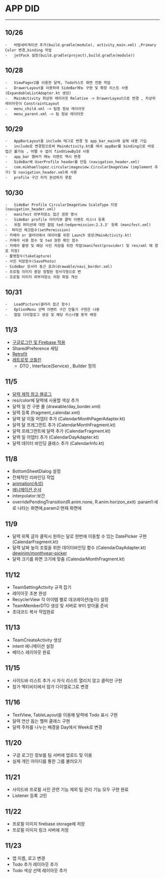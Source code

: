 #   APP DID
---
## 10/26
    -   바텀네비게이션 추가(build.gradle(module), activity_main.xml) ,Primary Color 변경,binding 작업
    -   jetPack 설정(build.gradle(project),build.gradle(module)) 

## 10/28
    -   ViewPager2를 이용한 달력, Todo리스트 화면 전환 작업
    -   DrawerLayout을 이용하여 SideBar메뉴 구현 및 확장 리스트 사용(ExpandableListAdapter.kt 생성)
    -   MainActivity 최상위 레이아웃 Relative -> DrawerLayout으로 변경 , 차상위 레이아웃이 ConstraintLayout
    -   menu_child.xml -> 팀원 정보 레이아웃
    -   menu_parent.xml -> 팀 정보 레이아웃

## 10/29
    -   AppBarLayout을 include 태그로 변경 및 app_bar_main에 실제 내용 기입
    -   include로 변경함으로써 MainActivity.kt를 에서 appBar를 binding으로 바로 접근 불가능 , 어쩔 수 없이 findViewById 사용
    -   app_bar 햄버거 메뉴 이벤트 역시 변경
    -   SideBar에 UserProfile header를 만듬 (navigation_header.xml)
    -   com.mikhaellopez.circularimageview.CircularImageView (implement 추가) 및 navigation_header.xml에 사용
    -   profile 구간 아직 완성하지 못함

## 10/30
    -   SideBar Profile CircularImageView ScaleType 지정 (navigation_header.xml)
    -   manifest 외부저장소 접근 권한 명시
    -   SideBar profile 이미지뷰 클릭 이벤트 리스너 등록
    -   위험 퍼미션에 대한 팝업 ted:tedpermission:2.3.3' 등록 (manifest.xml)
    -  퍼미션 체크함수(setPermission)
    - 카메라 or 갤러이에서 데이터를 위한 Launch 생성(MainActivity.kt)
    - 카메라 사용 함수 및 ted 권한 확인 함수
    - 카메라 촬영 및 해당 사진 저장을 위한 작업(manifest(provider) 및 res/xml 에 경로 지정)
    - 촬영함수(takeCapture)
    - 사진 저장함수(SavePhoto)
    - SideBar 모서리 둥근 효과(drawable/navi_border.xml)
    - 프로필 이미지 중앙 정렬된 정사각형으로 변
    - 프로필 이미지 외부저장소 저장 화질 개선

## 10/31
    -   LoadPicture(갤러리 접근 함수)
    -   OptionMenu 선택 이벤트 구간 만들기 구현은 나중
    -   팝업 다이얼로그 생성 및 해당 리스너별 동작 배정

## 11/3
-   [구글로그인 및 Firebase 적용](https://ghs-dev.tistory.com/14)
- SharedPreference 세팅
-   [Retrofit](https://jaejong.tistory.com/33)
-   [레트로핏 코틀린](https://kumgo1d.tistory.com/57)
    -  DTO , Interface(Service) , Builder 정의 
    
## 11/5
-   [달력 제작 참고 블로그](https://shwoghk14.blogspot.com/2020/10/android-custom-calendar-with.html)
-   res/color에 달력에 사용할 색상 추가
-   달력 일 칸 구분 줄 (drawable/day_border.xml)
-   달력 등록 (fragment_calendar.xml)
-   달력 달 이동 어뎁터 추가 (CalendarMonthPagerAdapter.kt)
-   달력 달 프레그먼트 추가 (CalendarMonthFragment.kt)
-   달력 프레그먼트에 달력 추가 (CalendarFragment.kt)
-   달력 일 어뎁터 추가 (CalendarDayAdapter.kt)
-   달력 데이터 바인딩 클래스 추가 (CalendarInfo.kt)

## 11/8
-   BottomSheetDialog  설정
-   잔체적인 리바인딩 작업
-   [animation(속성)](https://seosh817.tistory.com/18)
-   [애니메이션 순서](https://greedy0110.tistory.com/52)
-   interpolator:보간
-   overridePendingTransition(R.anim.none, R.anim.horizon_exit) :param1:새로 나타는 화면에,param2:현재 화면에

## 11/9
-   달력 위쪽 글자 클릭시 원하는 달로 한번에 이동할 수 있는 DatePicker 구현 (CalendarFragment.kt)
-   달력 날짜 높이 조절을 위한 데이터바인딩 함수 (CalendarDayAdapter.kt) [dewinjm/monthyear-picker](https://github.com/dewinjm/monthyear-picker)
-   달력 크기를 화면 크기에 맞춤 (CalendarMonthFragment.kt)


## 11/12
-   TeamSettingActivity 규격 잡기
-   레이아웃 초본 완성
-   RecyclerView 각 아이템 별로 데코레이션(높이) 설정
-   TeamMemberDTO 생성 및 서버로 부터 받아올 준비
-   초대코드 복사 작업완료


## 11/13
-   TeamCreateActivity 생성
-   intent 에니메이션 설정
-   베이스 레이아웃 완료

## 11/15
-   사이드바 리스트 추가 시 자식 리스트 열리지 않고 클릭만 구현
-   참가 엑티비티에서 참가 다이얼로그로 변경

## 11/16
-   TextView, TableLayout을 이용해 달력에 Todo 표시 구현
-   달력 연산 돕는 헬퍼 클래스 구현
-   달력 주차를 나누는 배경을 Day에서 Week로 변경

## 11/20
-   구글 로그인 정보를 팀 서버에 업로드 및 이용
-   실제 개인 아이디를 통한 그룹 불러오기

## 11/21
-   사이드바 프로필 사진 관련 기능 제외 팀 관리 기능 모두 구현 완료
-   Listener 등록 고민

## 11/22
-   프로필 이미지 firebase storage에 저장
-   프로필 이미지 링크 서버에 저장

## 11/23
-   앱 이름, 로고 변경
-   Todo 추가 레이아웃 추가
-   Todo 색상 선택 레이아웃 추가